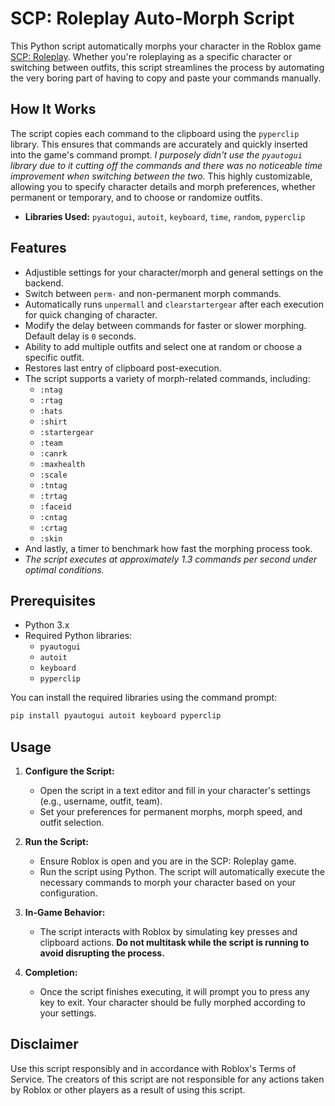 # SCP: Roleplay Auto-Morph Script

This Python script automatically morphs your character in the Roblox game [SCP: Roleplay](https://www.roblox.com/games/5041144419/SCP-Roleplay). Whether you're roleplaying as a specific character or switching between outfits, this script streamlines the process by automating the very boring part of having to copy and paste your commands manually.

## How It Works
The script copies each command to the clipboard using the `pyperclip` library. This ensures that commands are accurately and quickly inserted into the game's command prompt. _I purposely didn't use the `pyautogui` library due to it cutting off the commands and there was no noticeable time improvement when switching between the two._ This highly customizable, allowing you to specify character details and morph preferences, whether permanent or temporary, and to choose or randomize outfits.

- **Libraries Used:** `pyautogui`, `autoit`, `keyboard`, `time`, `random`, `pyperclip`

## Features

- Adjustible settings for your character/morph and general settings on the backend.
- Switch between `perm-` and non-permanent morph commands.
- Automatically runs ``unpermall`` and ``clearstartergear`` after each execution for quick changing of character.
- Modify the delay between commands for faster or slower morphing. Default delay is `0` seconds.
- Ability to add multiple outfits and select one at random or choose a specific outfit.
- Restores last entry of clipboard post-execution.
- The script supports a variety of morph-related commands, including:
  - `:ntag`
  - `:rtag`
  - `:hats`
  - `:shirt`
  - `:startergear`
  - `:team`
  - `:canrk`
  - `:maxhealth`
  - `:scale`
  - `:tntag`
  - `:trtag`
  - `:faceid`
  - `:cntag`
  - `:crtag`
  - `:skin`
-  And lastly, a timer to benchmark how fast the morphing process took.
  - _The script executes at approximately 1.3 commands per second under optimal conditions._

## Prerequisites

- Python 3.x
- Required Python libraries:
  - `pyautogui`
  - `autoit`
  - `keyboard`
  - `pyperclip`

You can install the required libraries using the command prompt:
```bash
pip install pyautogui autoit keyboard pyperclip
```

## Usage

1. **Configure the Script:**
   - Open the script in a text editor and fill in your character's settings (e.g., username, outfit, team).
   - Set your preferences for permanent morphs, morph speed, and outfit selection.

2. **Run the Script:**
   - Ensure Roblox is open and you are in the SCP: Roleplay game.
   - Run the script using Python. The script will automatically execute the necessary commands to morph your character based on your configuration.

3. **In-Game Behavior:**
   - The script interacts with Roblox by simulating key presses and clipboard actions. **Do not multitask while the script is running to avoid disrupting the process.**

4. **Completion:**
   - Once the script finishes executing, it will prompt you to press any key to exit. Your character should be fully morphed according to your settings.

## Disclaimer

Use this script responsibly and in accordance with Roblox's Terms of Service. The creators of this script are not responsible for any actions taken by Roblox or other players as a result of using this script.
